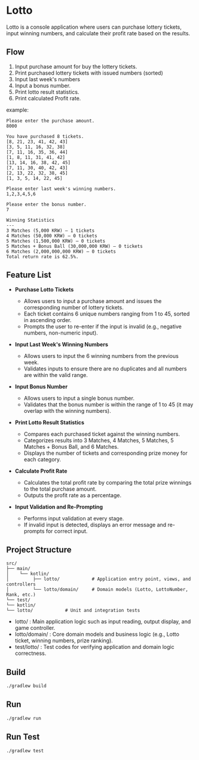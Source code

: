 # Lotto

Lotto is a console application where users can purchase lottery tickets, input winning numbers, and calculate their profit rate based on the results.

## Flow

1. Input purchase amount for buy the lottery tickets.
2. Print purchased lottery tickets with issued numbers (sorted)
3. Input last week's numbers
4. Input a bonus number.
5. Print lotto result statistics.
6. Print calculated Profit rate.

example:
```text
Please enter the purchase amount.
8000

You have purchased 8 tickets.
[8, 21, 23, 41, 42, 43] 
[3, 5, 11, 16, 32, 38] 
[7, 11, 16, 35, 36, 44] 
[1, 8, 11, 31, 41, 42] 
[13, 14, 16, 38, 42, 45] 
[7, 11, 30, 40, 42, 43] 
[2, 13, 22, 32, 38, 45] 
[1, 3, 5, 14, 22, 45]

Please enter last week's winning numbers.
1,2,3,4,5,6

Please enter the bonus number.
7

Winning Statistics
---
3 Matches (5,000 KRW) – 1 tickets
4 Matches (50,000 KRW) – 0 tickets
5 Matches (1,500,000 KRW) – 0 tickets
5 Matches + Bonus Ball (30,000,000 KRW) – 0 tickets
6 Matches (2,000,000,000 KRW) – 0 tickets
Total return rate is 62.5%.
```

## Feature List

- **Purchase Lotto Tickets**
   - Allows users to input a purchase amount and issues the corresponding number of lottery tickets.
   - Each ticket contains 6 unique numbers ranging from 1 to 45, sorted in ascending order.
   - Prompts the user to re-enter if the input is invalid (e.g., negative numbers, non-numeric input).

- **Input Last Week's Winning Numbers**
   - Allows users to input the 6 winning numbers from the previous week.
   - Validates inputs to ensure there are no duplicates and all numbers are within the valid range.

- **Input Bonus Number**
   - Allows users to input a single bonus number.
   - Validates that the bonus number is within the range of 1 to 45 (it may overlap with the winning numbers).

- **Print Lotto Result Statistics**
   - Compares each purchased ticket against the winning numbers.
   - Categorizes results into 3 Matches, 4 Matches, 5 Matches, 5 Matches + Bonus Ball, and 6 Matches.
   - Displays the number of tickets and corresponding prize money for each category.

- **Calculate Profit Rate**
   - Calculates the total profit rate by comparing the total prize winnings to the total purchase amount.
   - Outputs the profit rate as a percentage.

- **Input Validation and Re-Prompting**
   - Performs input validation at every stage.
   - If invalid input is detected, displays an error message and re-prompts for correct input.

## Project Structure
```text
src/
├── main/
│    └── kotlin/
│         ├── lotto/            # Application entry point, views, and controllers
│         └── lotto/domain/     # Domain models (Lotto, LottoNumber, Rank, etc.)
└── test/
└── kotlin/
└── lotto/            # Unit and integration tests
```
- lotto/ : Main application logic such as input reading, output display, and game controller.
- lotto/domain/ : Core domain models and business logic (e.g., Lotto ticket, winning numbers, prize ranking).
- test/lotto/ : Test codes for verifying application and domain logic correctness.

## Build

```bash
./gradlew build
```

## Run

```bash
./gradlew run
```

## Run Test
```bash
./gradlew test
```

